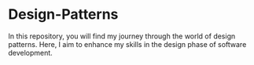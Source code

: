 # Design-Patterns
In this repository, you will find my journey through the world of design patterns. Here, I aim to enhance my skills in the design phase of software development.
